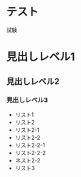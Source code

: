 # テスト

試験
# 見出しレベル1

## 見出しレベル2

### 見出しレベル3

- リスト1
- リスト2
- リスト2-1
- リスト2-2
- リスト2-2-1
- リスト2-2-2
- ネスト2-2
- リスト3
